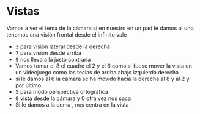 # Vistas

Vamos a ver el tema de la cámara si en nuestro en un pad le damos al uno tenemos una visión frontal desde el infinito vale

- <kbd>3</kbd> para visión lateral desde la derecha
- <kbd>7</kbd>  para visión desde arriba
- <kbd>9</kbd>  nos lleva a la justo contraria
- Vamos tomar el 8 el cuadro el 2 y el 6 como si fuese mover la vista en un videojuego como las teclas de arriba abajo izquierda derecha
- si le damos al 6 la cámara se ha movido hacia la derecha al 8 y al 2 y por último
- <kbd>5</kbd>  para modo perspectiva ortográfica
- <kbd>0</kbd>  vista desde la cámara y 0 otra vez nos saca
- Si le damos a la coma </kbd>  ,</kbd>  nos centra en la vista
